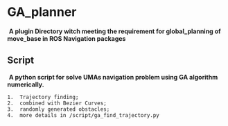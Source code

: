 # GA_planner

​	**A plugin Directory witch meeting the requirement for global_planning of move_base in  ROS Navigation packages** 

## Script

​	**A python script for solve UMAs navigation problem using GA algorithm numerically.**

	1.	Trajectory finding;
 	2.	combined with Bezier Curves;
 	3.	randomly generated obstacles;
 	4.	more details in /script/ga_find_trajectory.py
